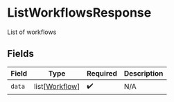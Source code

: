 # ListWorkflowsResponse

List of workflows


## Fields

| Field                                             | Type                                              | Required                                          | Description                                       |
| ------------------------------------------------- | ------------------------------------------------- | ------------------------------------------------- | ------------------------------------------------- |
| `data`                                            | list[[Workflow](../../models/shared/workflow.md)] | :heavy_check_mark:                                | N/A                                               |